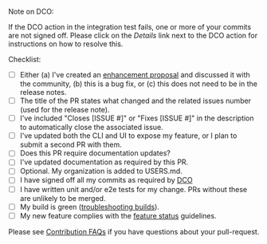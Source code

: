 Note on DCO:

If the DCO action in the integration test fails, one or more of your commits are not signed off. Please click on the *Details* link next to the DCO action for instructions on how to resolve this.

Checklist:

* [ ] Either (a) I've created an [enhancement proposal](https://github.com/argoproj/argo-cd/issues/new/choose) and discussed it with the community, (b) this is a bug fix, or (c) this does not need to be in the release notes.
* [ ] The title of the PR states what changed and the related issues number (used for the release note).
* [ ] I've included "Closes [ISSUE #]" or "Fixes [ISSUE #]" in the description to automatically close the associated issue.
* [ ] I've updated both the CLI and UI to expose my feature, or I plan to submit a second PR with them.
* [ ] Does this PR require documentation updates?
* [ ] I've updated documentation as required by this PR.
* [ ] Optional. My organization is added to USERS.md.
* [ ] I have signed off all my commits as required by [DCO](https://github.com/argoproj/argoproj/tree/master/community#contributing-to-argo)
* [ ] I have written unit and/or e2e tests for my change. PRs without these are unlikely to be merged.
* [ ] My build is green ([troubleshooting builds](https://argo-cd.readthedocs.io/en/latest/developer-guide/ci/)). 
* [ ] My new feature complies with the [feature status](https://github.com/argoproj/argoproj/blob/master/community/feature-status.md) guidelines.

Please see [Contribution FAQs](https://argo-cd.readthedocs.io/en/latest/developer-guide/faq/) if you have questions about your pull-request.